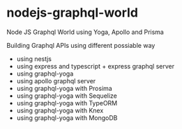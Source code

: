 # nodejs-graphql-world

Node JS Graphql World using Yoga, Apollo and Prisma

 Building Graphql APIs using different possiable way 
 
 - using nestjs 
 - using express and typescript + express graphql server 
 - using graphql-yoga
 - using apollo graphql server 
 - using graphql-yoga with Prosima 
 - using graphql-yoga with Sequelize 
 - using graphql-yoga with TypeORM 
 - using graphql-yoga with Knex 
 - using graphql-yoga with MongoDB 
